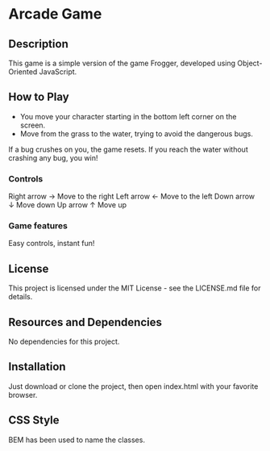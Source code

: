 # Arcade Game

## Description
This game is a simple version of the game Frogger, developed using
Object-Oriented JavaScript.

## How to Play
- You move your character starting in the bottom left corner on the screen.
- Move from the grass to the water, trying to avoid the dangerous bugs.

If a bug crushes on you, the game resets. If you reach the water without crashing any bug, you win!

### Controls
Right arrow  →  Move to the right
Left arrow   ←  Move to the left
Down arrow   ↓  Move down
Up arrow     ↑  Move up

### Game features
Easy controls, instant fun!

## License
This project is licensed under the MIT License - see the LICENSE.md file for
details.

## Resources and Dependencies
No dependencies for this project.

## Installation
Just download or clone the project, then open index.html with your favorite
browser.

## CSS Style
BEM has been used to name the classes.
